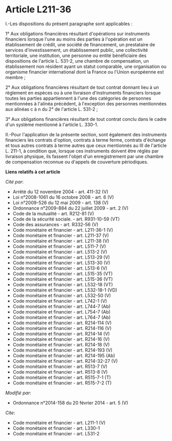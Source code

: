# Article L211-36

I.-Les dispositions du présent paragraphe sont applicables : 

1° Aux obligations financières résultant d'opérations sur instruments financiers lorsque l'une au moins des parties à
l'opération est un établissement de crédit, une société de financement, un prestataire de services d'investissement, un
établissement public, une collectivité territoriale, une institution, une personne ou entité bénéficiaire des dispositions de
l'article L. 531-2, une chambre de compensation, un établissement non résident ayant un statut comparable, une organisation
ou organisme financier international dont la France ou l'Union européenne est membre ; 

2° Aux obligations financières résultant de tout contrat donnant lieu à un règlement en espèces ou à une livraison
d'instruments financiers lorsque toutes les parties appartiennent à l'une des catégories de personnes mentionnées à l'alinéa
précédent, à l'exception des personnes mentionnées aux alinéas c à n du 2° de l'article L. 531-2 ; 

3° Aux obligations financières résultant de tout contrat conclu dans le cadre d'un système mentionné à l'article L. 330-1. 

II.-Pour l'application de la présente section, sont également des instruments financiers les contrats d'option, contrats à
terme ferme, contrats d'échange et tous autres contrats à terme autres que ceux mentionnés au III de l'article L. 211-1, à
condition que, lorsque ces instruments doivent être réglés par livraison physique, ils fassent l'objet d'un enregistrement
par une chambre de compensation reconnue ou d'appels de couverture périodiques.

**Liens relatifs à cet article**

_Cité par_:

  - Arrêté du 12 novembre 2004 - art. 411-32 (V)
  - Loi n°2008-1061 du 16 octobre 2008 - art. 6 (V)
  - Loi n°2009-526 du 12 mai 2009 - art. 138 (V)
  - Ordonnance n°2009-884 du 22 juillet 2009 - art. 2 (V)
  - Code de la mutualité - art. R212-81 (V)
  - Code de la sécurité sociale. - art. R931-10-59 (VT)
  - Code des assurances - art. R332-56 (V)
  - Code monétaire et financier - art. L211-36-1 (V)
  - Code monétaire et financier - art. L211-37 (V)
  - Code monétaire et financier - art. L211-38 (V)
  - Code monétaire et financier - art. L511-7 (V)
  - Code monétaire et financier - art. L513-2 (V)
  - Code monétaire et financier - art. L513-29 (V)
  - Code monétaire et financier - art. L513-30 (V)
  - Code monétaire et financier - art. L513-6 (V)
  - Code monétaire et financier - art. L515-35 (VT)
  - Code monétaire et financier - art. L515-36 (VT)
  - Code monétaire et financier - art. L532-18 (VT)
  - Code monétaire et financier - art. L532-18-1 (VD)
  - Code monétaire et financier - art. L532-50 (V)
  - Code monétaire et financier - art. L742-1 (V)
  - Code monétaire et financier - art. L744-7 (Ab)
  - Code monétaire et financier - art. L754-7 (Ab)
  - Code monétaire et financier - art. L764-7 (Ab)
  - Code monétaire et financier - art. R214-114 (V)
  - Code monétaire et financier - art. R214-116 (V)
  - Code monétaire et financier - art. R214-14 (V)
  - Code monétaire et financier - art. R214-16 (V)
  - Code monétaire et financier - art. R214-18 (V)
  - Code monétaire et financier - art. R214-193 (V)
  - Code monétaire et financier - art. R214-195 (Ab)
  - Code monétaire et financier - art. R214-32-27 (V)
  - Code monétaire et financier - art. R513-7 (V)
  - Code monétaire et financier - art. R513-8 (V)
  - Code monétaire et financier - art. R515-7-1 (T)
  - Code monétaire et financier - art. R515-7-2 (T)

_Modifié par_:

  - Ordonnance n°2014-158 du 20 février 2014 - art. 5 (V)

_Cite_:

  - Code monétaire et financier - art. L211-1 (V)
  - Code monétaire et financier - art. L330-1
  - Code monétaire et financier - art. L531-2
